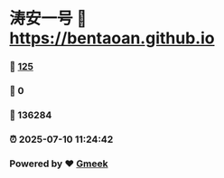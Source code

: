 # 涛安一号 :link: https://bentaoan.github.io 
### :page_facing_up: [125](https://bentaoan.github.io/tag.html) 
### :speech_balloon: 0 
### :hibiscus: 136284 
### :alarm_clock: 2025-07-10 11:24:42 
### Powered by :heart: [Gmeek](https://github.com/Meekdai/Gmeek)
